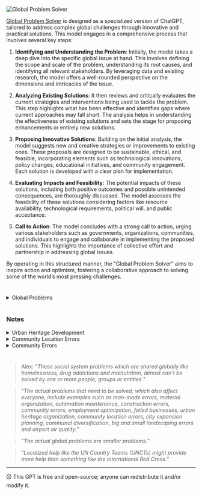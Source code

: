 ![Global Problem Solver](https://github.com/sourceduty/Global-Problems/assets/123030236/077a5d3a-16e2-435b-bd6b-26da169711b2)

[Global Problem Solver](https://chat.openai.com/g/g-2sjHPTA5y-global-problem-solver) is designed as a specialized version of ChatGPT, tailored to address complex global challenges through innovative and practical solutions. This model engages in a comprehensive process that involves several key steps:

1. **Identifying and Understanding the Problem**: Initially, the model takes a deep dive into the specific global issue at hand. This involves defining the scope and scale of the problem, understanding its root causes, and identifying all relevant stakeholders. By leveraging data and existing research, the model offers a well-rounded perspective on the dimensions and intricacies of the issue.

2. **Analyzing Existing Solutions**: It then reviews and critically evaluates the current strategies and interventions being used to tackle the problem. This step highlights what has been effective and identifies gaps where current approaches may fall short. The analysis helps in understanding the effectiveness of existing solutions and sets the stage for proposing enhancements or entirely new solutions.

3. **Proposing Innovative Solutions**: Building on the initial analysis, the model suggests new and creative strategies or improvements to existing ones. These proposals are designed to be sustainable, ethical, and feasible, incorporating elements such as technological innovations, policy changes, educational initiatives, and community engagement. Each solution is developed with a clear plan for implementation.

4. **Evaluating Impacts and Feasibility**: The potential impacts of these solutions, including both positive outcomes and possible unintended consequences, are thoroughly discussed. The model assesses the feasibility of these solutions considering factors like resource availability, technological requirements, political will, and public acceptance.

5. **Call to Action**: The model concludes with a strong call to action, urging various stakeholders such as governments, organizations, communities, and individuals to engage and collaborate in implementing the proposed solutions. This highlights the importance of collective effort and partnership in addressing global issues.

By operating in this structured manner, the "Global Problem Solver" aims to inspire action and optimism, fostering a collaborative approach to solving some of the world’s most pressing challenges.

#

<details><summary>Global Problems</summary>
<br>

### Global Problems

```
1. Climate Change
2. Biodiversity Loss
3. Ocean Acidification
4. Freshwater Scarcity
5. Air Pollution
6. Deforestation
7. Soil Degradation
8. Overfishing
9. Global Health Inequities
10. Pandemic Preparedness
11. Antimicrobial Resistance
12. Non-communicable Diseases
13. Mental Health Disorders
14. Malnutrition
15. Hunger and Food Insecurity
16. Obesity
17. Unsafe Water and Sanitation
18. Energy Security
19. Fossil Fuel Dependency
20. Nuclear Safety
21. Renewable Energy Adoption
22. Waste Management
23. Plastic Pollution
24. Hazardous Chemicals
25. Urban Sprawl
26. Infrastructure Decay
27. Traffic Congestion
28. Public Transport Deficiency
29. Housing Affordability
30. Homelessness
31. Unemployment
32. Underemployment
33. Labor Rights Violations
34. Child Labor
35. Forced Labor
36. Gender Inequality
37. Racial Discrimination
38. LGBTQ+ Rights
39. Age Discrimination
40. Disability Rights
41. Refugee Crises
42. Forced Displacement
43. Human Trafficking
44. Political Instability
45. Terrorism
46. Armed Conflicts
47. Nuclear Proliferation
48. Cybersecurity Threats
49. Information Warfare
50. Data Privacy Issues
51. Misinformation and Disinformation
52. Intellectual Property Rights
53. Patent Wars
54. Digital Divide
55. Media Censorship
56. Freedom of Speech
57. Corruption
58. Judicial Inefficacy
59. Electoral Integrity
60. Political Polarization
61. Economic Inequality
62. Poverty
63. Wealth Concentration
64. Economic Sanctions
65. Global Trade Imbalances
66. Currency Instability
67. Debt Crises
68. Financial Market Volatility
69. Cryptocurrency Regulation
70. Agricultural Productivity
71. Land Use Conflicts
72. Water Rights Disputes
73. Desertification
74. Natural Disasters
75. Climate Adaptation
76. Sea Level Rise
77. Arctic Melting
78. Permafrost Thawing
79. Geoengineering
80. Space Debris
81. Space Exploration Ethics
82. Bioethics
83. Genetic Engineering
84. AI Ethics
85. AI and Automation Job Displacement
86. Technological Unemployment
87. Digital Literacy
88. Education Access
89. Quality of Education
90. Student Debt
91. Cultural Preservation
92. Heritage Site Conservation
93. Animal Welfare
94. Zoonotic Diseases
95. Veterinary Public Health
96. Invasive Species
97. Pesticide Use
98. Fertilizer Runoff
99. Acid Rain
100. Global Governance
101. Aging Population
102. Youth Unemployment
103. Maternal Health
104. Infant Mortality
105. Immunization Rates
106. Healthcare Accessibility
107. Healthcare Affordability
108. Endemic Diseases
109. Epidemic Outbreaks
110. Health System Resilience
111. Drug Accessibility
112. Quality of Pharmaceuticals
113. Biomedical Research Funding
114. Mental Health Stigma
115. Psychological Support Services
116. Dietary Shifts
117. Food Waste
118. Crop Diversity
119. GMO Controversies
120. Organic Farming
121. Sustainable Agriculture
122. Aquaculture Impacts
123. Land Grabbing
124. Smallholder Farmer Support
125. Agricultural Subsidies
126. Food Labeling Laws
127. Nutrition Education
128. Sustainable Diets
129. Ecosystem Services
130. Wildlife Conservation
131. Elephant Poaching
132. Rhino Poaching
133. Shark Finning
134. Coral Reef Degradation
135. Marine Protected Areas
136. Ocean Noise Pollution
137. Deep Sea Mining
138. Arctic Sovereignty
139. Antarctic Conservation
140. Tropical Forest Conservation
141. Savanna Preservation
142. Peatland Protection
143. Wetland Restoration
144. Drought Management
145. Flood Risk Management
146. Hurricane Preparedness
147. Earthquake Resilience
148. Volcanic Activity Monitoring
149. Tsunami Warning Systems
150. Disaster Relief Coordination
151. Climate Refugees
152. Environmental Migration
153. Disaster Recovery Planning
154. Sustainable Cities
155. Green Building
156. Smart Urban Planning
157. Public Space Utilization
158. Urban Biodiversity
159. Heat Island Effect
160. Light Pollution
161. Noise Pollution
162. Air Quality Monitoring
163. Indoor Air Quality
164. Occupational Health and Safety
165. Worker Welfare
166. Fair Trade
167. Sustainable Fashion
168. Circular Economy
169. Resource Efficiency
170. Supply Chain Transparency
171. Product Lifecycle Assessment
172. Zero Waste Initiatives
173. Recycling Rates
174. Upcycling Practices
175. E-waste Management
176. Water Footprint Reduction
177. Carbon Footprint Calculation
178. Greenhouse Gas Emissions Trading
179. Carbon Capture and Storage
180. Renewable Energy Certificates
181. Energy Efficiency Standards
182. Sustainable Transport
183. Electric Vehicles
184. Public Transit Expansion
185. Bicycle Infrastructure
186. Pedestrianization
187. Green Space Development
188. Reforestation
189. Afforestation
190. Soil Conservation
191. Land Restoration
192. Biochar Utilization
193. Agroforestry
194. Wildlife Corridors
195. Species Reintroduction
196. Conservation Breeding
197. Exotic Pet Trade
198. Wildlife Smuggling
199. Biodiversity Monitoring
200. Global Environmental Governance
201. Soil Salinization
202. Overgrazing
203. Loss of Indigenous Knowledge
204. Cultural Erosion
205. Language Extinction
206. Digital Rights Management
207. Access to Internet
208. Net Neutrality
209. E-Government
210. Online Voting Security
211. Mass Surveillance
212. Privacy Laws
213. Biometric Data Protection
214. Drone Regulation
215. Robotics in the Workplace
216. Ethical AI Development
217. Machine Learning Bias
218. Algorithm Transparency
219. Facial Recognition Ethics
220. Tech Monopolies
221. Economic Decoupling
222. Global Supply Chain Vulnerability
223. Trade Protectionism
224. Economic Espionage
225. Currency Manipulation
226. Financial Inclusion
227. Microfinance
228. Mobile Banking
229. Impact Investing
230. Sustainable Finance
231. Green Bonds
232. Social Impact Bonds
233. Corporate Social Responsibility
234. Ethical Investing
235. Business Ethics
236. Corporate Governance
237. Shareholder Activism
238. Stakeholder Engagement
239. Non-profit Effectiveness
240. Philanthropy Impact
241. Charity Accountability
242. Volunteerism
243. Community Organizing
244. Civic Engagement
245. Public Participation
246. Social Movements
247. Grassroots Campaigns
248. Political Activism
249. Electoral Reform
250. Voter Accessibility
251. Campaign Finance Reform
252. Lobbying Transparency
253. Judicial Reform
254. Legal Aid Accessibility
255. Prison Reform
256. Rehabilitation Programs
257. Death Penalty
258. Drug Policy
259. Alcohol Abuse
260. Tobacco Control
261. Addiction Treatment
262. Harm Reduction
263. Youth Programs
264. Elderly Care
265. Social Security Sustainability
266. Disability Access
267. Mental Health Facilities
268. Psychiatric Care
269. Cultural Competence in Healthcare
270. Integrative Medicine
271. Alternative Energy Sources
272. Energy Storage Technologies
273. Smart Grid Technology
274. Nuclear Fusion
275. Hydrogen Economy
276. Sustainable Biofuels
277. Carbon Pricing
278. Emissions Reduction Targets
279. Climate Finance
280. Climate Justice
281. Environmental Law
282. Water Management
283. Water Pollution
284. Heavy Metal Contamination
285. Air Quality Regulations
286. Noise Regulation
287. Radiation Exposure
288. Electromagnetic Field Exposure
289. Pesticide Regulations
290. Chemical Safety
291. Hazardous Waste Management
292. Radioactive Waste Management
293. Brownfield Redevelopment
294. Land Use Planning
295. Urban Regeneration
296. Park Development
297. Wildlife Management
298. Ecotourism
299. Sustainable Travel
300. Heritage Conservation
```

<br>
</details>

#
### Notes

<details><summary>Urban Heritage Development</summary>
<br>

Urban heritage development is an essential aspect of city planning and cultural preservation, focusing on maintaining and revitalizing historical and cultural sites within urban areas. This development aims to strike a balance between modern growth and the preservation of a city's historical identity. By safeguarding architectural landmarks, traditional neighborhoods, and cultural landscapes, cities can maintain their unique character and historical continuity. Urban heritage development not only protects the physical structures but also preserves the stories, traditions, and cultural practices associated with these places, ensuring that they remain a living part of the city's fabric.

A key component of urban heritage development is the integration of heritage sites into contemporary urban life. This involves adaptive reuse of historical buildings, where old structures are repurposed for modern use while retaining their historical significance. For example, converting an old factory into a museum or a residential complex can breathe new life into a neglected area, making it relevant and functional for current urban needs. This approach not only preserves the historical value but also supports sustainable development by reducing the need for new construction and utilizing existing resources efficiently.

Community involvement is crucial in the success of urban heritage development projects. Engaging local communities in the planning and decision-making processes helps ensure that the development reflects the collective memory and identity of the inhabitants. Public consultations, heritage walks, and educational programs can raise awareness and foster a sense of ownership among residents. This participatory approach not only enriches the heritage development process but also strengthens community bonds and encourages a deeper appreciation of the city's historical assets.

Economic benefits also play a significant role in urban heritage development. Preserved and well-maintained heritage sites can attract tourism, boosting local economies and creating job opportunities. Heritage tourism often leads to increased investment in infrastructure, hospitality, and services, further stimulating urban growth. Additionally, the aesthetic and cultural appeal of preserved heritage areas can enhance property values and attract new businesses and residents, contributing to the overall economic vitality of the city. Through thoughtful urban heritage development, cities can create vibrant, dynamic environments that honor their past while embracing the future.

<br>
</details>

<details><summary>Community Location Errors</summary>
<br>

Community location errors refer to inaccuracies in determining the physical location of a community, which can have significant implications for various sectors such as public health, urban planning, and disaster response. These errors arise from misinterpretations of geographical data, outdated mapping resources, or technological limitations in GPS and geolocation services. For instance, emergency responders might be dispatched to incorrect addresses due to flawed location data, potentially delaying critical aid and causing harm. Accurate community location data is crucial for effective planning and service delivery, highlighting the need for continuous updates and validation of geographic information systems (GIS).

One major cause of community location errors is the reliance on outdated maps and records. Many communities, especially in rapidly developing regions, undergo significant changes that are not promptly reflected in mapping databases. Urban sprawl, new infrastructure, and changes in municipal boundaries can all contribute to discrepancies in location data. Additionally, rural areas often suffer from less precise mapping efforts, compounding the problem. Updating and maintaining accurate maps is a challenging but essential task to mitigate location errors and ensure all communities are correctly represented.

Technological limitations also play a significant role in community location errors. GPS technology, while generally reliable, can experience inaccuracies due to signal obstructions from buildings, natural features, or atmospheric conditions. These inaccuracies are more pronounced in dense urban environments where tall structures can interfere with satellite signals. Furthermore, the precision of consumer-grade GPS devices and applications can vary, leading to errors in identifying exact locations. Advances in technology and increased investment in high-quality geospatial data are necessary to reduce these errors and improve the accuracy of location-based services.

The impact of community location errors extends beyond emergency response and urban planning. These inaccuracies can affect socioeconomic analyses, environmental studies, and resource allocation. For example, public health initiatives targeting specific communities may fail if the location data is incorrect, resulting in resources being misallocated. Similarly, environmental assessments that rely on precise location data might yield flawed results, affecting conservation efforts and policy decisions. Addressing community location errors is therefore not just a technical challenge but a critical issue for ensuring equitable and effective service delivery and planning in various fields.

<br>
</details>

<details><summary>Community Errors</summary>
<br>

Community errors occur when groups or communities make collective mistakes due to shared biases, misinformation, or poor decision-making processes. These errors can stem from a variety of sources, including the spread of false information, a lack of critical thinking, and the influence of charismatic but misguided leaders. When a community relies too heavily on consensus without sufficient scrutiny, it can lead to significant misjudgments. For example, a community might resist necessary public health measures due to widespread misinformation about vaccines, resulting in lower vaccination rates and increased disease outbreaks.

Another common cause of community errors is groupthink, where the desire for harmony or conformity in the group results in irrational or dysfunctional decision-making outcomes. In such scenarios, members of the community suppress dissenting opinions, fail to critically analyze alternative ideas, and ignore potential risks. This phenomenon can be particularly problematic in communities with strong social bonds and a high value placed on cohesion. Historical examples include policy decisions in political groups or corporate boards where critical voices were sidelined, leading to disastrous outcomes like economic crises or environmental catastrophes.

Addressing community errors requires fostering a culture of critical thinking and open dialogue. Encouraging diverse perspectives and constructive criticism can help mitigate the risk of collective mistakes. Education plays a vital role in equipping community members with the skills to evaluate information critically and make informed decisions. Additionally, creating transparent decision-making processes and holding leaders accountable can reduce the incidence of errors. By actively working to recognize and correct these errors, communities can make more resilient and informed decisions, ultimately leading to better outcomes for all members.

<br>
</details>

#

> Alex: "*These social system problems which are shared globally like homelessness, drug addictions and malnutrition, almost can't be solved by one or more people, groups or entities.*"

> "*The actual problems that need to be solved, which also affect everyone, include examples such as man-made errors, material organization, automation maintenance, construction errors, community errors, employment optimization, failed businesses, urban heritage organization, community location errors, city expansion planning, communal diversification, big and small landscaping errors and airport air quality.*"

> "*The actual global problems are smaller problems.*"

> "*Localized help like the UN Country Teams (UNCTs) might provide more help than something like the International Red Cross.*"

***
🛈 This GPT is free and open-source; anyone can redistribute it and/or modify it.
